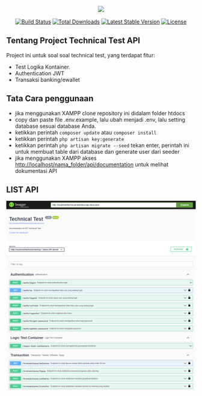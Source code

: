 <p align="center"><a href="https://laravel.com" target="_blank"><img src="https://raw.githubusercontent.com/laravel/art/master/logo-lockup/5%20SVG/2%20CMYK/1%20Full%20Color/laravel-logolockup-cmyk-red.svg" width="400"></a></p>

<p align="center">
<a href="https://travis-ci.org/laravel/framework"><img src="https://travis-ci.org/laravel/framework.svg" alt="Build Status"></a>
<a href="https://packagist.org/packages/laravel/framework"><img src="https://img.shields.io/packagist/dt/laravel/framework" alt="Total Downloads"></a>
<a href="https://packagist.org/packages/laravel/framework"><img src="https://img.shields.io/packagist/v/laravel/framework" alt="Latest Stable Version"></a>
<a href="https://packagist.org/packages/laravel/framework"><img src="https://img.shields.io/packagist/l/laravel/framework" alt="License"></a>
</p>

## Tentang Project Technical Test API

Project ini untuk soal soal technical test, yang terdapat fitur:
- Test Logika Kontainer.
- Authentication JWT 
- Transaksi banking/ewallet


## Tata Cara penggunaan
 - jika menggunakan XAMPP clone repository ini didalam folder htdocs
 - copy dan paste file .env.example, lalu ubah menjadi .env, lalu setting database sesuai database Anda.
 - ketikkan perintah `composer update` atau `composer install`
 - ketikkan perintah `php artisan key:generate`
 - ketikkan perintah `php artisan migrate --seed` tekan enter, perintah ini untuk membuat table dari database dan generate user dari seeder
 - jika menggunakan XAMPP akses [http://localhost/nama_folder/api/documentation](http://localhost/nama_folder/api/documentation) untuk melihat dokumentasi API
 ## LIST API 
 <img src="https://github.com/chappie-chap/technical-test/blob/master/public/assets/documentation_api.png" alt="API DOCUMENTATIOn">
